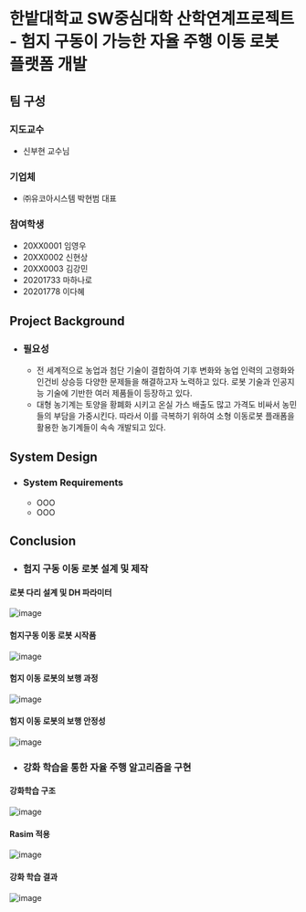# 한밭대학교 SW중심대학 산학연계프로젝트 - 험지 구동이 가능한 자율 주행 이동 로봇 플랫폼 개발

## **팀 구성**
### 지도교수
 - 신부현 교수님

### 기업체 
 - ㈜유코아시스템 박현범 대표

### 참여학생
 - 20XX0001 임영우 
 - 20XX0002 신현상
 - 20XX0003 김강민
 - 20201733 마하나로
 - 20201778 이다혜

## Project Background
- ### 필요성
  - 전 세계적으로 농업과 첨단 기술이 결합하여 기후 변화와 농업 인력의 고령화와 인건비 상승등 다양한 문제들을 해결하고자 노력하고 있다. 로봇 기술과 인공지능 기술에 기반한 여러 제품들이 등장하고 있다.
  - 대형 농기계는 토양을 황폐화 시키고 온실 가스 배출도 많고 가격도 비싸서 농민들의 부담을 가중시킨다. 따라서 이를 극복하기 위하여 소형 이동로봇 플래폼을 활용한 농기계들이 속속 개발되고 있다. 
  
## System Design
  - ### System Requirements
    - OOO
    - OOO
  
## Conclusion
- ### 험지 구동 이동 로봇 설계 및 제작
#### 로봇 다리 설계 및 DH 파라미터
![image](https://user-images.githubusercontent.com/120447438/208066822-080c9c7e-d784-42dd-93df-47589747fc7e.png)

#### 험지구동 이동 로봇 시작품
![image](https://user-images.githubusercontent.com/120447438/208066907-03130b7a-63d2-459e-880c-01797246c8a3.png)

#### 험지 이동 로봇의 보행 과정
![image](https://user-images.githubusercontent.com/120447438/208067119-ded7b8e9-aa90-45ea-bbd2-ec1827f1e748.png)

#### 험지 이동 로봇의 보행 안정성
![image](https://user-images.githubusercontent.com/120447438/208067351-109c2f16-f298-48dc-9d72-b2002507ada6.png)



- ### 강화 학습을 통한 자율 주행 알고리즘을 구현
#### 강화학습 구조
![image](https://user-images.githubusercontent.com/120447438/208067439-44fa9746-4309-44c4-8690-87e2083e13ef.png)

#### Rasim 적용
![image](https://user-images.githubusercontent.com/120447438/208067476-07c90a4a-c2cb-44e5-b3b4-a179e2845796.png)

#### 강화 학습 결과
![image](https://user-images.githubusercontent.com/120447438/208067499-72becf5e-5b81-4884-9622-ab384fc3b53f.png)






